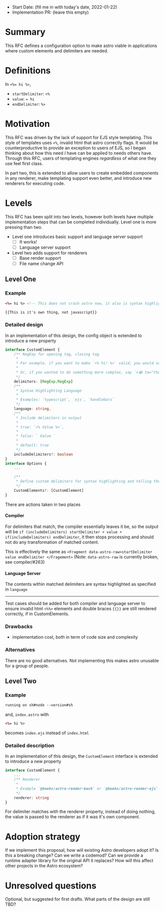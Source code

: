 - Start Date: (fill me in with today's date, 2022-01-22)
- Implementation PR: (leave this empty)
# Summary
This RFC defines a configuration option to make astro viable in applications where custom elements and delimiters are needed.

# Definitions
In `<%= hi %>`,
* `startDelimiter`: `<%`
* `value`: `= hi `
* `endDelimiter`: `%>`
# Motivation
This RFC was driven by the lack of support for EJS style templating. This style of templates uses `<%`, invalid html that astro correctly flags. It would be counterproductive to provide an exception to users of EJS, so I began thinking about how this need *I* have can be applied to needs others have. Through this RFC, users of templating engines *regardless* of what one they use feel first class.

In part two, this is extended to allow users to create embedded components in any renderer, make templating support even better, and introduce new renderers for executing code.
# Levels
This RFC has been split into two levels, however both levels have multiple implementation steps that can be completed individually. Level one is more pressing than two.
- Level one introduces basic support and language server support
	- [ ] It works!
	- [ ] Language server support
- Level two adds support for renderers
	- [ ] Base render support
	- [ ] File name change API
## Level One
### Example

```html
<%= hi %> <!-- This does not crash astro now, it also is syntax highlighted like ejs templates would be -->
```

```html
{{This is it's own thing, not javascript}}
```

### Detailed design

In an implementation of this design, the config object is extended to introduce a new property

```ts
interface CustomElement {
    /** RegExp for opening tag, closing tag
     * 
     * For example, if you want to make `<% hi! %>` valid, you would set match to be `[/<%/,/%>/]`
     * 
     * Or, if you wanted to do something more complex, say `<😂 to="the" world>owo</😂>`, you could write a regexp like `[/<😂.*?>/,/<\/😂>/]`
     */
	delimiters: [RegExp,RegExp]
    /**
     * Syntax Highlighting Language
     * 
     * Examples: `typescript`, `ejs`, `handlebars`
     */
	language: string,
	/**
	 * Include delimiters in output
	 * 
	 * true: `<% Value %>`,
	 * 
	 * false: ` Value `
	 * 
	 * default: true
	 */
	includeDelimiters?: boolean
}
interface Options {
	...

    /**
     * Define custom delimiters for syntax highlighting and telling the compiler to leave you alone.
     */
	CustomElements?: [CustomElement]
}
```

There are actions taken in two places
#### Compiler
For delimiters that match, the compiler essentially leaves it be, so the output will be `if (includeDelimiters) startDelimiter + value + if(includeDelimiters) endDelimiter`, it then stops processing and should not do any transformation of matched content.

This is effectively the same as `<Fragment data-astro-raw>startDelimiter value endDelimiter </Fragement>` (Note: `data-astro-raw`  is currently broken, see compiler/#263)
#### Language Server
The contents within matched delimiters are syntax highlighted as specified in `language`

---

 Test cases should be added for both compiler and language server to ensure invalid html `<%%>` elements and double braces `{{}}` are still rendered correctly, if in CustomElements.

### Drawbacks

- implementation cost, both in term of code size and complexity

### Alternatives

There are no good alternatives. Not implementing this makes astro unusable for a group of people.

## Level Two
### Example
```html
running on sh#node --version#sh
```
and, `index.astro` with
```html
<%= hi %>
```
becomes `index.ejs` instead of `index.html`
### Detailed description
In an implementation of this design, the `CustomElement` interface is extended to introduce a new property

```ts
interface CustomElement {
	...
    /** Renderer
     *
	 * Example `@boehs/astro-render-bash` or `@boehs/astro-render-ejs`
	 */
	renderer: string
}
```

For delimiter matches with the renderer property, instead of doing nothing, the value is passed to the renderer as if it was it's own component. 
# Adoption strategy

If we implement this proposal, how will existing Astro developers adopt it? Is
this a breaking change? Can we write a codemod? Can we provide a runtime adapter library for the original API it replaces? How will this affect other projects in the Astro ecosystem?

# Unresolved questions

Optional, but suggested for first drafts. What parts of the design are still
TBD?